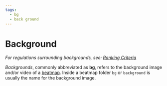 ```yaml
---
tags:
  - bg
  - back ground
---
```


# Background

*For regulations surrounding backgrounds, see: [Ranking Criteria](/wiki/Ranking_Criteria)*

*Backgrounds*, commonly abbreviated as **bg**, refers to the background image and/or video of a [beatmap](/wiki/beatmaps). Inside a beatmap folder `bg` or `background` is usually the name for the background image.

<!-- This is a stub -->

<!-- TODO: Insert images and links -->
